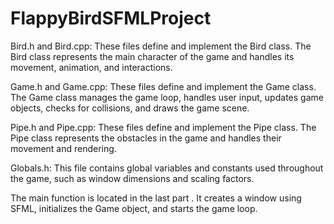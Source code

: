 # FlappyBirdSFMLProject
Bird.h and Bird.cpp: These files define and implement the Bird class. The Bird class represents the main character of the game and handles its movement, animation, and interactions.

Game.h and Game.cpp: These files define and implement the Game class. The Game class manages the game loop, handles user input, updates game objects, checks for collisions, and draws the game scene.

Pipe.h and Pipe.cpp: These files define and implement the Pipe class. The Pipe class represents the obstacles in the game and handles their movement and rendering.

Globals.h: This file contains global variables and constants used throughout the game, such as window dimensions and scaling factors.

The main function is located in the last part . It creates a window using SFML, initializes the Game object, and starts the game loop.
